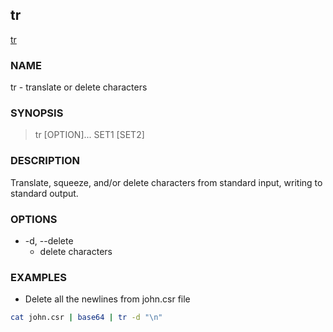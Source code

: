 ## tr

[tr](https://man7.org/linux/man-pages/man1/tr.1.html)

### NAME

tr - translate or delete characters


### SYNOPSIS

> tr [OPTION]... SET1 [SET2]

### DESCRIPTION

Translate, squeeze, and/or delete characters from standard input,
writing to standard output.


### OPTIONS

- -d, --delete
    - delete characters
    
### EXAMPLES

- Delete all the newlines from john.csr file

```bash
cat john.csr | base64 | tr -d "\n"
```